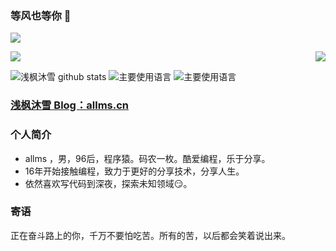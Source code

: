<!--
**qfmx/qfmx** is a ✨ _special_ ✨ repository because its `README.md` (this file) appears on your GitHub profile.
-->
### 等风也等你 👋
![](https://komarev.com/ghpvc/?username=cunyu1943&color=brightgreen)
<p>
  <img src="https://count.getloli.com/get/@qfmx?theme=rule34">
  <img src="https://weather-icon.journeyad.repl.co/@shenzhen?v=1" align="right">
</p>

![浅枫沐雪 github stats](https://github-readme-stats.vercel.app/api?username=qfmx&hide_title=false&hide_border=true&show_icons=true&include_all_commits=true&line_height=21&bg_color=0,EC6C6C,FFD479,FFFC79,73FA79&theme=graywhite&locale=cn)
![主要使用语言](https://github-readme-stats.vercel.app/api/top-langs/?username=qfmx&hide_title=false&hide_border=true&layout=compact&bg_color=0,73FA79,73FDFF,D783FF&theme=graywhite&locale=cn)
![主要使用语言](https://github-profile-trophy.vercel.app/?username=qfmx&theme=flat&no-frame=true&margin-w=30)

### [浅枫沐雪 Blog：allms.cn](https://allms.cn)  
### 个人简介
- allms ，男，96后，程序猿。码农一枚。酷爱编程，乐于分享。
- 16年开始接触编程，致力于更好的分享技术，分享人生。
- 依然喜欢写代码到深夜，探索未知领域😏。
### 寄语
正在奋斗路上的你，千万不要怕吃苦。所有的苦，以后都会笑着说出来。
